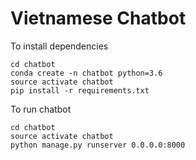 # Vietnamese Chatbot

To install dependencies

```
cd chatbot
conda create -n chatbot python=3.6
source activate chatbot
pip install -r requirements.txt
```

To run chatbot

```
cd chatbot
source activate chatbot
python manage.py runserver 0.0.0.0:8000
```